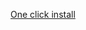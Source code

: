 [One click install](https://github.com/BrunkMortel/Show-youtube-video-chapter-script/blob/main/ShowYoutubeVideoChapter.user.js)
